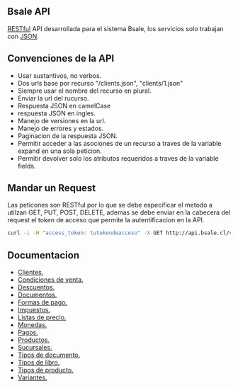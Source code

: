 Bsale API
---------
[RESTful] API desarrollada para el sistema Bsale, los servicios solo trabajan con [JSON].

Convenciones de la API
-----------------------------
* Usar sustantivos, no verbos.
* Dos urls base por recurso "/clients.json", "clients/1.json"
* Siempre usar el nombre del recurso en plural.
* Enviar la url del rucurso.
* Respuesta JSON en camelCase
* respuesta JSON en ingles.
* Manejo de versiones en la url.
* Manejo de errores y estados.
* Paginacion de la respuesta JSON.
* Permitir acceder a las asociones de un recurso a traves de la variable expand en una sola peticion.
* Permitir devolver solo los atributos requeridos a traves de la variable fields.

Mandar un Request
-----------------
Las peticones son RESTful por lo que se debe especificar el metodo a utilzan GET, PUT, POST, DELETE, ademas se debe enviar
en la cabecera del request el token de acceso que permite la autentificacion en la API.

```sh
curl -i -H "access_token: tutokendeacceso" -X GET http://api.bsale.cl/v1/clients.json
```

Documentacion
-------------
* [Clientes.](https://github.com/gmontero/API-Bsale/blob/master/V1/sections/clients.md)
* [Condiciones de venta.](https://github.com/gmontero/API-Bsale/blob/master/V1/sections/sale_conditions.md)
* [Descuentos.](https://github.com/gmontero/API-Bsale/blob/master/V1/sections/discounts.md)
* [Documentos.](https://github.com/gmontero/API-Bsale/blob/master/V1/sections/documents.md)
* [Formas de pago.](https://github.com/gmontero/API-Bsale/blob/master/V1/sections/payment_types.md)
* [Impuestos.](https://github.com/gmontero/API-Bsale/blob/master/V1/sections/taxes.md)
* [Listas de precio.](https://github.com/gmontero/API-Bsale/blob/master/V1/sections/price_lists.md)
* [Monedas.](https://github.com/gmontero/API-Bsale/blob/master/V1/sections/coins.md)
* [Pagos.](https://github.com/gmontero/API-Bsale/blob/master/V1/sections/payments.md)
* [Productos.](https://github.com/gmontero/API-Bsale/blob/master/V1/sections/products.md)
* [Sucursales.](https://github.com/gmontero/API-Bsale/blob/master/V1/sections/offices.md)
* [Tipos de documento.](https://github.com/gmontero/API-Bsale/blob/master/V1/sections/document_types.md)
* [Tipos de libro.](https://github.com/gmontero/API-Bsale/blob/master/V1/sections/book_types.md)
* [Tipos de producto.](https://github.com/gmontero/API-Bsale/blob/master/V1/sections/product_types.md)
* [Variantes.](https://github.com/gmontero/API-Bsale/blob/master/V1/sections/variants.md)

[RESTful]:http://es.wikipedia.org/wiki/Representational_State_Transfer
[JSON]:http://www.json.org/